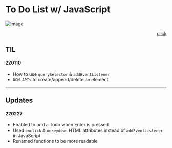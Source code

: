 # To Do List w/ JavaScript

![image](https://user-images.githubusercontent.com/93528293/153283089-adc9f810-64d8-41a5-bc9c-de3bf9bf00fd.png)

<div align="right">

[click](https://unhyif.github.io/piro16_assignments/Javascript%20%ED%88%AC%EB%91%90%20%EB%A6%AC%EC%8A%A4%ED%8A%B8%20%EA%B3%BC%EC%A0%9C/todo.html)

</div>

## TIL

#### 220110

- How to use `querySelector` & `addEventListener`
- `DOM APIs` to create/append/delete an element

---

## Updates

#### 220227

- Enabled to add a Todo when Enter is pressed
- Used `onclick` & `onkeydown` HTML attributes instead of `addEventListener` in JavaScript
- Renamed functions to be more readable
